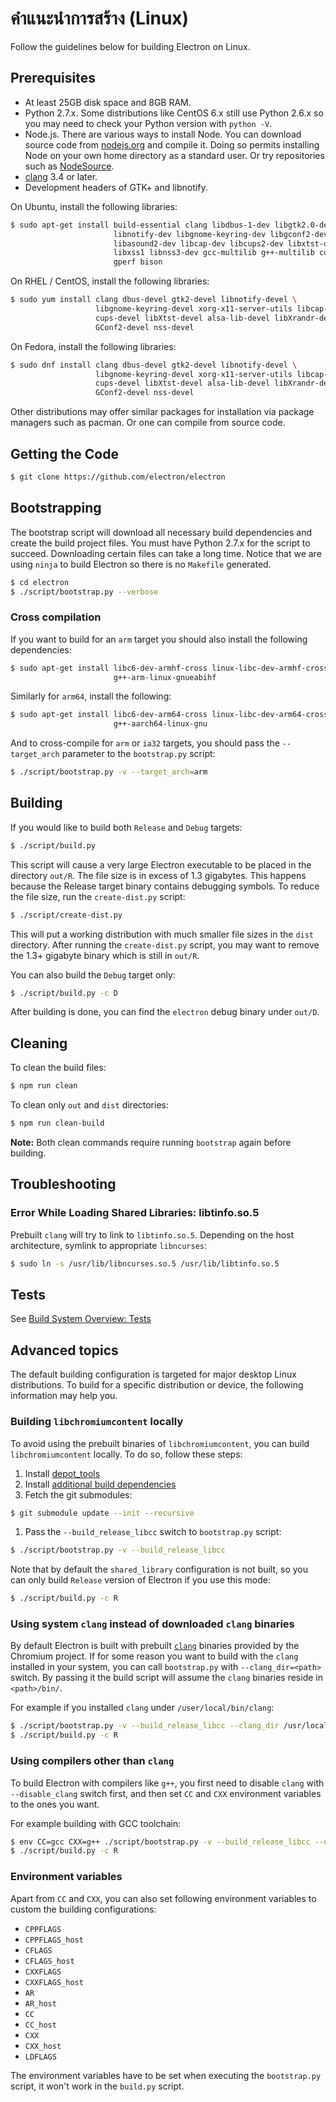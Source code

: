 # คำแนะนำการสร้าง (Linux)

Follow the guidelines below for building Electron on Linux.

## Prerequisites

* At least 25GB disk space and 8GB RAM.
* Python 2.7.x. Some distributions like CentOS 6.x still use Python 2.6.x so you may need to check your Python version with `python -V`.
* Node.js. There are various ways to install Node. You can download source code from [nodejs.org](http://nodejs.org) and compile it. Doing so permits installing Node on your own home directory as a standard user. Or try repositories such as [NodeSource](https://nodesource.com/blog/nodejs-v012-iojs-and-the-nodesource-linux-repositories).
* [clang](https://clang.llvm.org/get_started.html) 3.4 or later.
* Development headers of GTK+ and libnotify.

On Ubuntu, install the following libraries:

```sh
$ sudo apt-get install build-essential clang libdbus-1-dev libgtk2.0-dev \
                       libnotify-dev libgnome-keyring-dev libgconf2-dev \
                       libasound2-dev libcap-dev libcups2-dev libxtst-dev \
                       libxss1 libnss3-dev gcc-multilib g++-multilib curl \
                       gperf bison
```

On RHEL / CentOS, install the following libraries:

```sh
$ sudo yum install clang dbus-devel gtk2-devel libnotify-devel \
                   libgnome-keyring-devel xorg-x11-server-utils libcap-devel \
                   cups-devel libXtst-devel alsa-lib-devel libXrandr-devel \
                   GConf2-devel nss-devel
```

On Fedora, install the following libraries:

```sh
$ sudo dnf install clang dbus-devel gtk2-devel libnotify-devel \
                   libgnome-keyring-devel xorg-x11-server-utils libcap-devel \
                   cups-devel libXtst-devel alsa-lib-devel libXrandr-devel \
                   GConf2-devel nss-devel
```

Other distributions may offer similar packages for installation via package managers such as pacman. Or one can compile from source code.

## Getting the Code

```sh
$ git clone https://github.com/electron/electron
```

## Bootstrapping

The bootstrap script will download all necessary build dependencies and create the build project files. You must have Python 2.7.x for the script to succeed. Downloading certain files can take a long time. Notice that we are using `ninja` to build Electron so there is no `Makefile` generated.

```sh
$ cd electron
$ ./script/bootstrap.py --verbose
```

### Cross compilation

If you want to build for an `arm` target you should also install the following dependencies:

```sh
$ sudo apt-get install libc6-dev-armhf-cross linux-libc-dev-armhf-cross \
                       g++-arm-linux-gnueabihf
```

Similarly for `arm64`, install the following:

```sh
$ sudo apt-get install libc6-dev-arm64-cross linux-libc-dev-arm64-cross \
                       g++-aarch64-linux-gnu
```

And to cross-compile for `arm` or `ia32` targets, you should pass the `--target_arch` parameter to the `bootstrap.py` script:

```sh
$ ./script/bootstrap.py -v --target_arch=arm
```

## Building

If you would like to build both `Release` and `Debug` targets:

```sh
$ ./script/build.py
```

This script will cause a very large Electron executable to be placed in the directory `out/R`. The file size is in excess of 1.3 gigabytes. This happens because the Release target binary contains debugging symbols. To reduce the file size, run the `create-dist.py` script:

```sh
$ ./script/create-dist.py
```

This will put a working distribution with much smaller file sizes in the `dist` directory. After running the `create-dist.py` script, you may want to remove the 1.3+ gigabyte binary which is still in `out/R`.

You can also build the `Debug` target only:

```sh
$ ./script/build.py -c D
```

After building is done, you can find the `electron` debug binary under `out/D`.

## Cleaning

To clean the build files:

```sh
$ npm run clean
```

To clean only `out` and `dist` directories:

```sh
$ npm run clean-build
```

**Note:** Both clean commands require running `bootstrap` again before building.

## Troubleshooting

### Error While Loading Shared Libraries: libtinfo.so.5

Prebuilt `clang` will try to link to `libtinfo.so.5`. Depending on the host architecture, symlink to appropriate `libncurses`:

```sh
$ sudo ln -s /usr/lib/libncurses.so.5 /usr/lib/libtinfo.so.5
```

## Tests

See [Build System Overview: Tests](build-system-overview.md#tests)

## Advanced topics

The default building configuration is targeted for major desktop Linux distributions. To build for a specific distribution or device, the following information may help you.

### Building `libchromiumcontent` locally

To avoid using the prebuilt binaries of `libchromiumcontent`, you can build `libchromiumcontent` locally. To do so, follow these steps:

1. Install [depot_tools](https://chromium.googlesource.com/chromium/src/+/master/docs/linux_build_instructions.md#Install)
2. Install [additional build dependencies](https://chromium.googlesource.com/chromium/src/+/master/docs/linux_build_instructions.md#Install-additional-build-dependencies)
3. Fetch the git submodules:

```sh
$ git submodule update --init --recursive
```

1. Pass the `--build_release_libcc` switch to `bootstrap.py` script:

```sh
$ ./script/bootstrap.py -v --build_release_libcc
```

Note that by default the `shared_library` configuration is not built, so you can only build `Release` version of Electron if you use this mode:

```sh
$ ./script/build.py -c R
```

### Using system `clang` instead of downloaded `clang` binaries

By default Electron is built with prebuilt [`clang`](https://clang.llvm.org/get_started.html) binaries provided by the Chromium project. If for some reason you want to build with the `clang` installed in your system, you can call `bootstrap.py` with `--clang_dir=<path>` switch. By passing it the build script will assume the `clang` binaries reside in `<path>/bin/`.

For example if you installed `clang` under `/user/local/bin/clang`:

```sh
$ ./script/bootstrap.py -v --build_release_libcc --clang_dir /usr/local
$ ./script/build.py -c R
```

### Using compilers other than `clang`

To build Electron with compilers like `g++`, you first need to disable `clang` with `--disable_clang` switch first, and then set `CC` and `CXX` environment variables to the ones you want.

For example building with GCC toolchain:

```sh
$ env CC=gcc CXX=g++ ./script/bootstrap.py -v --build_release_libcc --disable_clang
$ ./script/build.py -c R
```

### Environment variables

Apart from `CC` and `CXX`, you can also set following environment variables to custom the building configurations:

* `CPPFLAGS`
* `CPPFLAGS_host`
* `CFLAGS`
* `CFLAGS_host`
* `CXXFLAGS`
* `CXXFLAGS_host`
* `AR`
* `AR_host`
* `CC`
* `CC_host`
* `CXX`
* `CXX_host`
* `LDFLAGS`

The environment variables have to be set when executing the `bootstrap.py` script, it won't work in the `build.py` script.